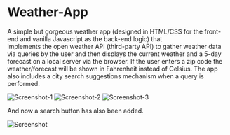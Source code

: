 
# Weather-App

A simple but gorgeous weather app (designed in HTML/CSS for the front-end and vanilla Javascript as the back-end logic) that  
implements the open weather API (third-party API) to gather weather data via queries by the user and then displays the
current weather and a 5-day forecast on a local server via the browser. If the user enters a zip code the weather/forecast 
will be shown in Fahrenheit instead of Celsius. The app also includes a city search suggestions mechanism when a query is performed.

![Screenshot-1](https://user-images.githubusercontent.com/34729011/132571664-57ee5336-8c2c-4dae-85f4-5dd7fd4864b7.png)
![Screenshot-2](https://user-images.githubusercontent.com/34729011/132571673-4ba77a08-ac44-4980-8065-6bb2dea47e90.png)
![Screenshot-3](https://user-images.githubusercontent.com/34729011/132571678-6becc516-bbe5-466f-a46d-34415e63e829.png)

And now a search button has also been added.

![Screenshot](https://user-images.githubusercontent.com/34729011/132897550-5064d1eb-55b7-4fa0-9a8e-4ec47c44a8c9.png)

